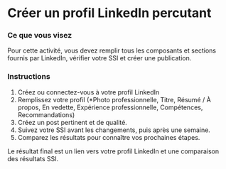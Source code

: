 # Créer un profil LinkedIn percutant

### Ce que vous visez

Pour cette activité, vous devez remplir tous les composants et sections fournis par LinkedIn, vérifier votre SSI et créer une publication.

### Instructions

1. Créez ou connectez-vous à votre profil LinkedIn
2. Remplissez votre profil (*Photo professionnelle, Titre, Résumé / À propos, En vedette, Expérience professionnelle, Compétences, Recommandations)
3. Créez un post pertinent et de qualité.
4. Suivez votre SSI avant les changements, puis après une semaine. 
5. Comparez les résultats pour connaître vos prochaines étapes.

Le résultat final est un lien vers votre profil LinkedIn et une comparaison des résultats SSI.

